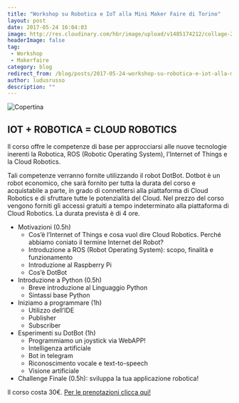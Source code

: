 ```yaml
---
title: "Workshop su Robotica e IoT alla Mini Maker Faire di Torino"
layout: post
date: 2017-05-24 16:04:03
image: http://res.cloudinary.com/hbr/image/upload/v1485174212/collage-2017-01-23_xpguwt.png
headerImage: false
tag: 
 - Workshop
 - Makerfaire
category: blog
redirect_from: /blog/posts/2017-05-24-workshop-su-robotica-e-iot-alla-mini-maker-faire-di-torino
author: ludusrusso
description: ""
---
```


![Copertina](http://res.cloudinary.com/hbr/image/upload/v1485174212/collage-2017-01-23_xpguwt.png)
## IOT + ROBOTICA = CLOUD ROBOTICS


Il corso offre le competenze di base per approcciarsi alle nuove tecnologie inerenti la Robotica, ROS (Robotic Operating System), l’Internet of Things e la Cloud Robotics. 

Tali competenze verranno fornite utilizzando il robot DotBot. Dotbot è un robot economico, che sarà fornito per tutta la durata del corso e acquistabile a parte, in grado di connettersi alla piattaforma di Cloud Robotics e di sfruttare tutte le potenzialità del Cloud. Nel prezzo del corso vengono forniti gli accessi gratuiti a tempo indeterminato alla piattaforma di Cloud Robotics. La durata prevista è di 4 ore.

 - Motivazioni (0.5h)
   - Cos’è l’Internet of Things e cosa vuol dire Cloud Robotics. Perché abbiamo coniato il termine Internet del Robot?
   - Introduzione a ROS (Robot Operating System): scopo, finalità e funzionamento
   - Introduzione al Raspberry Pi
   - Cos’è DotBot 
 - Introduzione a Python (0.5h)
    - Breve introduzione al Linguaggio Python
    - Sintassi base Python
 - Iniziamo a programmare (1h)
    - Utilizzo dell’IDE
    - Publisher
    - Subscriber
 - Esperimenti su DotBot (1h)
    - Programmiamo un joystick via WebAPP!
    - Intelligenza artificiale 
    - Bot in telegram
    - Riconoscimento vocale e text-to-speech
    - Visione artificiale
 - Challenge Finale (0.5h): sviluppa la tua applicazione robotica!

Il corso costa 30€.
<a href="http://c6a5039c86d2.fikket.com/event/iot-robotica-cloud-robotics-workshop" type="button" class="btn btn-lg btn-info">Per le prenotazioni clicca qui!</a>
